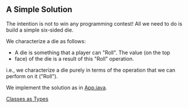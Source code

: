 ## A Simple Solution

The intention is not to win any programming contest! All we need to do is build a simple six-sided die.

We characterize a die as follows:
- A die is something that a player can "Roll". The value (on the top
- face) of the die is a result of this "Roll" operation.

i.e., we characterize a die purely in terms of the operation that we can
perform on it ("Roll").

We implement the solution as in [App.java](https://github.com/pvlakshm/DesignConcepts/blob/FB1/Dice/1/src/main/java/App.java).

[Classes as Types]()